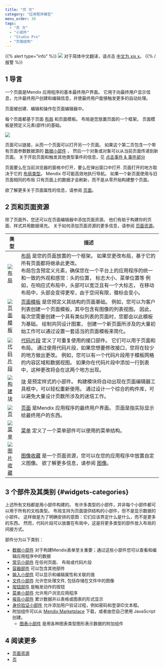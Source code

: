 ```yaml
---
title: "页 次"
category: "应用程序模型"
menu_order: 30
tags:
  - "页 次"
  - "小部件"
  - "Studio Pro"
  - "页面结构"
---
```


{{% alert type="info" %}}
<img src="attachments/chinese-translation/china.png" style="display: inline-block; margin: 0" /> 对于简体中文翻译，请点击 [中文为 xix x](https://cdn.mendix.tencent-cloud.com/documentation/refguide8/pages.pdf)。
{{% /报警 %}}

## 1 导言

一个页面是Mendix 应用程序的基本最终用户界面。 它用于向最终用户显示信息，允许最终用户创建和编辑信息，并使最终用户能够触发更多的自动处理。

页面被创建、编辑和操作在页面编辑器中。

每个页面都基于页面 [布局](layout) 和页面模板。 布局是您放置页面的一个框架。 页面模板是预定义元素(部件)的基础。

![](attachments/pages/page-structure.png)

页面可以链接，从而一个页面可以打开另一个页面。 如果这个第二页包含一个带有页面参数数据源的 [数据小部件](data-widgets) ， 然后一个对象或对象可以从当前页面传递到新页面。 关于开启页面和触发其他类型事件的信息，见 [点击事件 & 事件部分](on-click-event)

页面要么在当前浏览器的窗格中打开，要么在弹出窗口中打开. 页面打开的地方取决于它的 [布局类型](layout#layout-type)。 Mendix 尽可能高效地执行导航。 如果一个新页面使用与旧页面相同的布局 只有页面上的数据才会刷新，而不是从零开始构建整个页面。

欲了解更多关于页面属性的信息，请参阅 [页面](page)。

## 2 页和页面资源

除了页面外，您还可以在页面编辑器中添加页面资源。 他们有助于构建你的页面、样式并用数据填充。 关于如何添加页面资源的更多信息，请参阅 [页面资源](page-resources)。

| 类型                                                                       | 描述                                                                                                                                                                           |
| ------------------------------------------------------------------------ | ---------------------------------------------------------------------------------------------------------------------------------------------------------------------------- |
| [![](attachments/pages/layout-icon.png)布局](布局)                           | [布局](layout) 是您的页面放置的一个框架。 如果您更改布局，基于它的所有页面都将继承此更改。 <br />布局包含预定义元素，确保您在一个平台上的应用程序的统一和一致的外观和感觉：头的位置， 标志大小、菜单位置等 例如，在响应式布局中，头部可以宽泛且有一个大标志， 在移动布局中，头部会变得更窄，由于空间有限，徽标会变小。 |
| [![](attachments/pages/page-template-icon.png)页面模板](page-templates)      | [页面模板](page-templates) 是您预定义其结构的页面基础。 例如，您可以为客户列表创建一个页面模板，其中包含有图像的列表视图。 因此，每次您需要创建一个具有类似列表的页面时，您都会以此模板为基础。    绘制共同设计图案， 创建一个新页面所涉及的大量初始工作可以通过设置一套适当的页面模板来简化。                 |
| [![](attachments/pages/snippet-icon.png)代码片段](snippet)                   | [代码片段](snippet) 定义了可重复使用的接口部件。 它们可以用于页面和布局。 通过使用代码片段，如果您想要修改接口，您将在较少的地方做出更改。 例如，您可以有一个代码片段用于模板网格的内容区域和数据视图。 如果你在代码片段中添加一行到表中，这种更改将会在这两个地方出现。                                 |
| [![](attachments/pages/building-block-icon.png)构建块](building-block)      | [块](building-block) 是预定样式的小部件。 构建模块将自动出现在页面编辑器工具框中，可以轻松重新使用。 通过设计一个综合的构件库，可以避免大量设计页数所涉及的迷信工作。                                                                                |
| [![](attachments/pages/page-icon.png)页](page)                            | [页面](page) 是Mendix 应用程序的最终用户界面。 页面是指实际显示给最终用户的东西。                                                                                                                            |
| [![](attachments/pages/menu-icon.png)菜单](菜单)                             | [菜单](menu) 定义了一个菜单部件可以使用的菜单结构。                                                                                                                                               |
| [![](attachments/pages/image-collection-icon.png)图片收藏](image-collection) | [图像收藏](image-collection) 是一个页面资源，您可以在您的应用程序中放置自定义图像。 欲了解更多信息，请参阅 [图像](images)。                                                                                               |

## 3 个部件及其类别 {#widgets-categories}

上述所有文档都是用小部件构建的。 有许多类型的小部件，并非每个小部件都可以用于所有的文档类型。 布局支持为页面提供结构的小部件，但不是显示数据的小部件。 这样做是为了明确安排的意图：它们应该界定什么是什么，而不是更多的东西。 然而，代码片段可以放置在布局中，这是将更多类型的部件放入布局的间接方式。

部件分为以下类别：

* [数据小部件](data-widgets) 对于构建Mendix表单至关重要；通过这些小部件您可以查看和编辑应用程序中的数据
* [常见小部件](common-widgets) 在任何页面、 布局或代码片段
* [容器部件](container-widgets) 可以包含其他部件
* [输入小部件](input-widgets) 可以显示和编辑属性和关联的值
* [文件小部件](file-widgets) 允许您处理文件, 包括存储在文件中的图像
* [按钮部件](button-widgets) 是触发动作的按钮
* [菜单小部件](menu-widgets) 允许用户浏览应用程序
* [报告小部件](report-widgets) 累计数据并以表格或图表的形式显示
* [身份验证小部件](authentication-widgets) 允许添加用户验证过程，例如密码和登录ID文本框。
* 附加组件可以从 [Mendix Marketplace](https://marketplace.mendix.com/) 下载，或者由您自己使用 JavaScript 创建。
  * [图表小部件](chart-widgets) 是用各种图表类型图形表示数据的附加组件

## 4 阅读更多

* [页面资源](页面资源)
* [页](page)